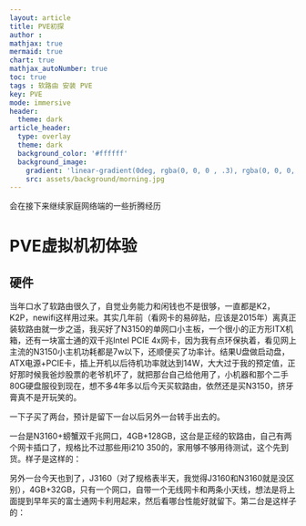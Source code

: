 ```yaml
---
layout: article
title: PVE初探
author :
mathjax: true
mermaid: true
chart: true
mathjax_autoNumber: true
toc: true
tags : 软路由 安装 PVE
key: PVE
mode: immersive
header:
  theme: dark
article_header:
  type: overlay
  theme: dark
  background_color: '#ffffff'
  background_image:
    gradient: 'linear-gradient(0deg, rgba(0, 0, 0 , .3), rgba(0, 0, 0, .3))'
    src: assets/background/morning.jpg
---
```

会在接下来继续家庭网络端的一些折腾经历
<!--more-->

# PVE虚拟机初体验

## 硬件
当年口水了软路由很久了，自觉业务能力和闲钱也不是很够，一直都是K2，K2P，newifi这样用过来。其实几年前（看网卡的易碎贴，应该是2015年）离真正装软路由就一步之遥，我买好了N3150的单网口小主板，一个很小的正方形ITX机箱，还有一块富士通的双千兆Intel PCIE 4x网卡，因为我有点环保执着，看见网上主流的N3150小主机功耗都是7w以下，还顺便买了功率计。结果U盘做启动盘，ATX电源+PCIE卡，插上开机以后待机功率就达到14W，大大过于我的预定值，正好那时候我爸炒股票的老爷机坏了，就把那台自己给他用了，小机器和那个二手80G硬盘服役到现在，想不多4年多以后今天买软路由，依然还是买N3150，挤牙膏真不是开玩笑的。

一下子买了两台，预计是留下一台以后另外一台转手出去的。

一台是N3160+螃蟹双千兆网口，4GB+128GB，这台是正经的软路由，自己有两个网卡插口了，规格比不过那些用i210 350的，家用够不够用待测试，这个先到货。样子是这样的：

另外一台今天也到了，J3160（对了规格表半天，我觉得J3160和N3160就是没区别），4GB+32GB，只有一个网口，自带一个无线网卡和两条小天线，想法是将上面提到早年买的富士通网卡利用起来，然后看哪台性能好就留下。第二台是这样子的：
